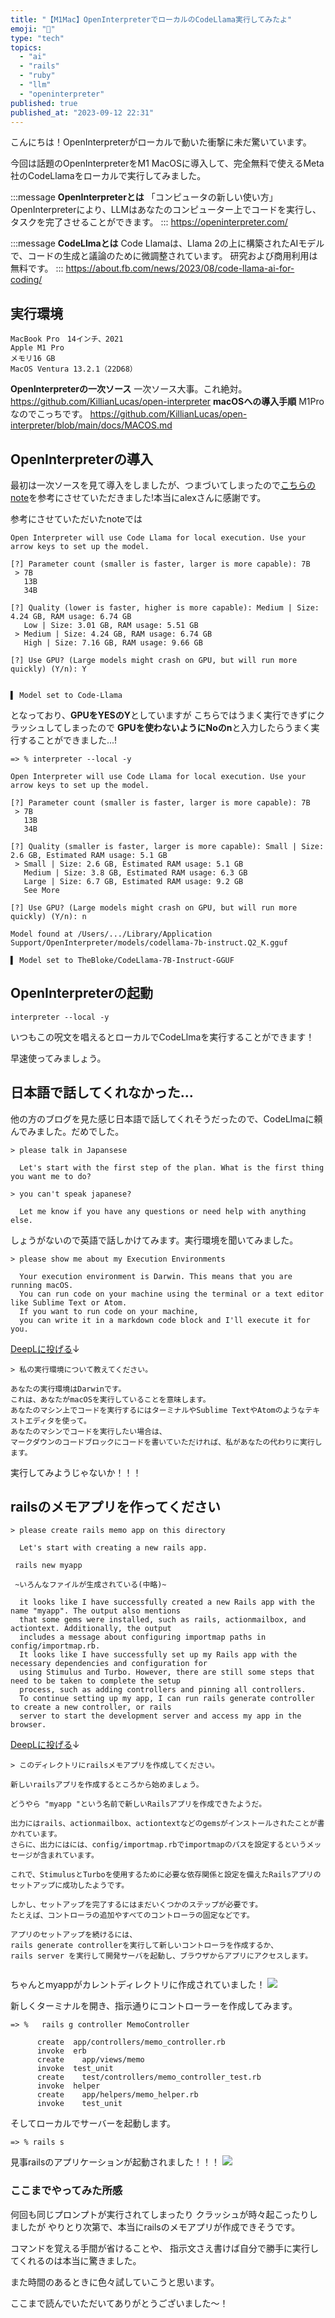 ```yaml
---
title: "【M1Mac】OpenInterpreterでローカルのCodeLlama実行してみたよ"
emoji: "🦙"
type: "tech"
topics:
  - "ai"
  - "rails"
  - "ruby"
  - "llm"
  - "openinterpreter"
published: true
published_at: "2023-09-12 22:31"
---
```


こんにちは！OpenInterpreterがローカルで動いた衝撃に未だ驚いています。

今回は話題のOpenInterpreterをM1 MacOSに導入して、完全無料で使えるMeta社のCodeLlamaをローカルで実行してみました。

:::message
**OpenInterpreterとは**
「コンピュータの新しい使い方」
OpenInterpreterにより、LLMはあなたのコンピューター上でコードを実行し、タスクを完了させることができます。
:::
https://openinterpreter.com/

:::message
**CodeLlmaとは**
Code Llamaは、Llama 2の上に構築されたAIモデルで、コードの生成と議論のために微調整されています。
研究および商用利用は無料です。
:::
https://about.fb.com/news/2023/08/code-llama-ai-for-coding/


## 実行環境
```
MacBook Pro　14インチ、2021
Apple M1 Pro
メモリ16 GB
MacOS Ventura 13.2.1（22D68）
```

**OpenInterpreterの一次ソース**
一次ソース大事。これ絶対。
https://github.com/KillianLucas/open-interpreter
**macOSへの導入手順**
M1Proなのでこっちです。
https://github.com/KillianLucas/open-interpreter/blob/main/docs/MACOS.md

## OpenInterpreterの導入
最初は一次ソースを見て導入をしましたが、つまづいてしまったので[こちらのnote](https://note.com/alexweberk/n/n250db705b06e)を参考にさせていただきました!本当にalexさんに感謝です。

参考にさせていただいたnoteでは

```
Open Interpreter will use Code Llama for local execution. Use your arrow keys to set up the model.

[?] Parameter count (smaller is faster, larger is more capable): 7B
 > 7B
   13B
   34B

[?] Quality (lower is faster, higher is more capable): Medium | Size: 4.24 GB, RAM usage: 6.74 GB
   Low | Size: 3.01 GB, RAM usage: 5.51 GB
 > Medium | Size: 4.24 GB, RAM usage: 6.74 GB
   High | Size: 7.16 GB, RAM usage: 9.66 GB

[?] Use GPU? (Large models might crash on GPU, but will run more quickly) (Y/n): Y


▌ Model set to Code-Llama
```
となっており、**GPUをYESのY**としていますが
こちらではうまく実行できずにクラッシュしてしまったので
**GPUを使わないようにNoのn**と入力したらうまく実行することができました...!

```
=> % interpreter --local -y

Open Interpreter will use Code Llama for local execution. Use your arrow keys to set up the model. 

[?] Parameter count (smaller is faster, larger is more capable): 7B
 > 7B
   13B
   34B

[?] Quality (smaller is faster, larger is more capable): Small | Size: 2.6 GB, Estimated RAM usage: 5.1 GB
 > Small | Size: 2.6 GB, Estimated RAM usage: 5.1 GB
   Medium | Size: 3.8 GB, Estimated RAM usage: 6.3 GB
   Large | Size: 6.7 GB, Estimated RAM usage: 9.2 GB
   See More
   
[?] Use GPU? (Large models might crash on GPU, but will run more quickly) (Y/n): n

Model found at /Users/.../Library/Application Support/OpenInterpreter/models/codellama-7b-instruct.Q2_K.gguf   

▌ Model set to TheBloke/CodeLlama-7B-Instruct-GGUF  
```

## OpenInterpreterの起動
```
interpreter --local -y
```
いつもこの呪文を唱えるとローカルでCodeLlmaを実行することができます！

早速使ってみましょう。

## 日本語で話してくれなかった...
他の方のブログを見た感じ日本語で話してくれそうだったので、CodeLlmaに頼んでみました。だめでした。
```
> please talk in Japansese

  Let's start with the first step of the plan. What is the first thing you want me to do?
  
> you can't speak japanese?

  Let me know if you have any questions or need help with anything else.       
```

しょうがないので英語で話しかけてみます。実行環境を聞いてみました。

```英語
> please show me about my Execution Environments
          
  Your execution environment is Darwin. This means that you are running macOS. 
  You can run code on your machine using the terminal or a text editor like Sublime Text or Atom.
  If you want to run code on your machine,
  you can write it in a markdown code block and I'll execute it for you. 
  ```
[DeepLに投げる](https://www.deepl.com/translator)↓
  ```
  > 私の実行環境について教えてください。
  
  あなたの実行環境はDarwinです。
  これは、あなたがmacOSを実行していることを意味します。
  あなたのマシン上でコードを実行するにはターミナルやSublime TextやAtomのようなテキストエディタを使って。
  あなたのマシンでコードを実行したい場合は、
  マークダウンのコードブロックにコードを書いていただければ、私があなたの代わりに実行します。
  ```
  
  実行してみようじゃないか！！！
## railsのメモアプリを作ってください
  
```
> please create rails memo app on this directory

  Let's start with creating a new rails app.           
 
 rails new myapp
 
 ~いろんなファイルが生成されている(中略)~
 
  it looks like I have successfully created a new Rails app with the name "myapp". The output also mentions    
  that some gems were installed, such as rails, actionmailbox, and actiontext. Additionally, the output        
  includes a message about configuring importmap paths in config/importmap.rb.                                                                                   
  It looks like I have successfully set up my Rails app with the necessary dependencies and configuration for  
  using Stimulus and Turbo. However, there are still some steps that need to be taken to complete the setup    
  process, such as adding controllers and pinning all controllers.                                             
  To continue setting up my app, I can run rails generate controller to create a new controller, or rails      
  server to start the development server and access my app in the browser. 

```
[DeepLに投げる](https://www.deepl.com/translator)↓
```
> このディレクトリにrailsメモアプリを作成してください。

新しいrailsアプリを作成するところから始めましょう。   

どうやら "myapp "という名前で新しいRailsアプリを作成できたようだ。

出力にはrails、actionmailbox、actiontextなどのgemsがインストールされたことが書かれています。
さらに、出力にはには、config/importmap.rbでimportmapのパスを設定するというメッセージが含まれています。
 
これで、StimulusとTurboを使用するために必要な依存関係と設定を備えたRailsアプリのセットアップに成功したようです。 
 
しかし、セットアップを完了するにはまだいくつかのステップが必要です。
たとえば、コントローラの追加やすべてのコントローラの固定などです。       

アプリのセットアップを続けるには、
rails generate controllerを実行して新しいコントローラを作成するか、
rails server を実行して開発サーバを起動し、ブラウザからアプリにアクセスします。
  
```

ちゃんとmyappがカレントディレクトリに作成されていました！
![](https://storage.googleapis.com/zenn-user-upload/935e2157dbde-20230912.png)

新しくターミナルを開き、指示通りにコントローラーを作成してみます。

```
=> %   rails g controller MemoController                                         

      create  app/controllers/memo_controller.rb
      invoke  erb
      create    app/views/memo
      invoke  test_unit
      create    test/controllers/memo_controller_test.rb
      invoke  helper
      create    app/helpers/memo_helper.rb
      invoke    test_unit
```
そしてローカルでサーバーを起動します。
```
=> % rails s                                                           
```
見事railsのアプリケーションが起動されました！！！
![](https://storage.googleapis.com/zenn-user-upload/56f989099034-20230912.png)

### ここまでやってみた所感

何回も同じプロンプトが実行されてしまったり
クラッシュが時々起こったりしましたが
やりとり次第で、本当にrailsのメモアプリが作成できそうです。

コマンドを覚える手間が省けることや、
指示文さえ書けば自分で勝手に実行してくれるのは本当に驚きました。

また時間のあるときに色々試していこうと思います。

ここまで読んでいただいてありがとうございました〜！
